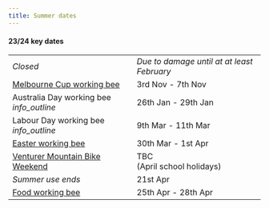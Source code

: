 ```yaml
---
title: Summer dates
---
```

<div class='dates-container__winter'>
  <h4>23/24 key dates</h4>
  <div>
    <table class='dates'>
      <!--<tr><td><i>Closed</i></td><td><i>Winter season until Melbourne Cup Day</i></td></tr>-->
      <tr><td><i>Closed</i></td><td><i>Due to damage until at at least February</i></td></tr>
      <tr><td><a href='https://www.trybooking.com/CMMPE'>Melbourne Cup working bee</a></td><td>3rd Nov - 7th Nov</td></tr>
      <tr><td>Australia Day working bee <i class='material-icons' title='Not currently taking bookings - expressions of interest will open before the date.'>info_outline</i></td><td>26th Jan - 29th Jan</td></tr>
      <tr><td>Labour Day working bee <i class='material-icons' title='Not currently taking bookings - expressions of interest will open before the date.'>info_outline</i></td><td>9th Mar - 11th Mar</td></tr>
      <!--<tr><td>Special Rover event</td><td>15 Apr - 18 Apr</td></tr>-->
      <tr><td><a href='https://www.trybooking.com/CMMPH'>Easter working bee</a></td><td>30th Mar - 1st Apr</td></tr>
      <tr><td><a href="/visiting/visiting-in-summer/#venturer-mountain-bike-weekend">Venturer Mountain Bike Weekend</a></td><td>TBC<br />(April school holidays)</td></tr>
      <tr><td><i>Summer use ends</i></td><td>21st Apr</td></tr>
      <tr><td><a href='https://www.trybooking.com/CMMPJ'>Food working bee</a></td><td>25th Apr - 28th Apr</td></tr>
    </table>
  </div>
</div>
